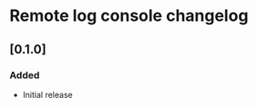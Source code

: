 <!-- Keep a Changelog guide -> https://keepachangelog.com -->

# Remote log console changelog

## [0.1.0]
### Added
- Initial release
